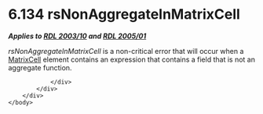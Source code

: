 <html dir="LTR" xmlns:mshelp="http://msdn.microsoft.com/mshelp" xmlns:ddue="http://ddue.schemas.microsoft.com/authoring/2003/5" xmlns:xlink="http://www.w3.org/1999/xlink" xmlns:tool="http://www.microsoft.com/tooltip">
    <head>
        <meta http-equiv="Content-Type" content="text/html; CHARSET=utf-8"></meta>
        <meta name="save" content="history"></meta>
        <title>6.134 rsNonAggregateInMatrixCell</title>
        <xml>
            <mshelp:toctitle title="6.134 rsNonAggregateInMatrixCell"></mshelp:toctitle>
            <mshelp:rltitle title="[MS-RDL]: rsNonAggregateInMatrixCell"></mshelp:rltitle>
            <mshelp:keyword index="A" term="e0f77096-ad91-4a46-8139-9d1001c6a9ac"></mshelp:keyword>
            <mshelp:attr name="DCSext.ContentType" value="open specification"></mshelp:attr>
            <mshelp:attr name="AssetID" value="e0f77096-ad91-4a46-8139-9d1001c6a9ac"></mshelp:attr>
            <mshelp:attr name="TopicType" value="kbRef"></mshelp:attr>
            <mshelp:attr name="DCSext.Title" value="[MS-RDL]: rsNonAggregateInMatrixCell" />
        </xml>
    </head>
    <body>
        <div id="header">
            <h1 class="heading">6.134 rsNonAggregateInMatrixCell</h1>
        </div>
        <div id="mainSection">
            <div id="mainBody">
                <div id="allHistory" class="saveHistory"></div>
                <div id="sectionSection0" class="section" name="collapseableSection">
                    

<p><b><i>Applies to </i></b><a href="a7e2ad00-07c8-4f6d-80ab-3ad55df7b233.html"><b><i><span>RDL 2003/10</span></i></b></a><b><i> and </i></b><a href="3ebe2912-4958-4832-b391-cad1f5e13338.html"><b><i><span>RDL 2005/01</span></i></b></a></p>

<p><i>rsNonAggregateInMatrixCell</i> is a non-critical error
that will occur when a <a href="633bf979-190d-4b98-8571-84d25fb09ac9.html">MatrixCell</a>
element contains an expression that contains a field that is not an aggregate
function.</p>


                </div>
            </div>
        </div>
    </body>
</html>